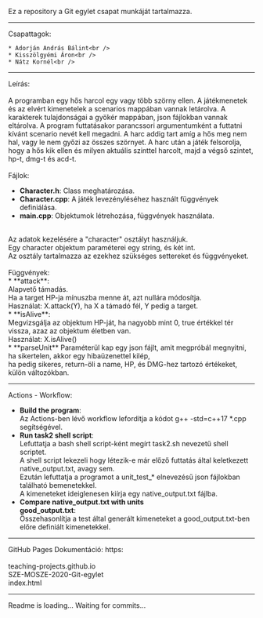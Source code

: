 Ez a repository a Git egylet csapat munkáját tartalmazza.<br />

---

Csapattagok:<br />

	* Adorján András Bálint<br />
	* Kisszölgyémi Áron<br />
	* Nátz Kornél<br />

---

Leírás:<br />
<br />
A programban egy hős harcol egy vagy több szörny ellen. A játékmenetek és az elvért kimenetelek a scenarios mappában vannak letárolva. A karakterek tulajdonságai a gyökér mappában, json fájlokban vannak eltárolva. A program futtatásakor parancssori argumentumként a futtatni kívánt scenario nevét kell megadni. A harc addig tart amíg a hős meg nem hal, vagy le nem győzi az összes szörnyet. A harc után a játék felsorolja, hogy a hős kik ellen és milyen aktuális szinttel harcolt, majd a végső szintet, hp-t, dmg-t és acd-t.<br />
<br />
Fájlok:<br />
*	**Character.h**: Class meghatározása.<br />
*	**Character.cpp**: A játék levezényléséhez használt függvények definiálása.<br />
*	**main.cpp**: Objektumok létrehozása, függvények használata.<br />
<br />
Az adatok kezelésére a "character" osztályt használjuk.<br />
Egy character objektum paraméterei egy string, és két int.<br />
Az osztály tartalmazza az ezekhez szükséges settereket és függvényeket.<br />
<br />
Függvények:<br />
*	**attack**:<br />
		Alapvető támadás.<br />
		Ha a target HP-ja mínuszba menne át, azt nullára módosítja.<br />
		Használat: X.attack(Y), ha X a támadó fél, Y pedig a target.<br />
*	**isAlive**:<br />
		Megvizsgálja az objektum HP-ját, ha nagyobb mint 0, true értékkel tér vissza, azaz az objektum életben van.<br />
		Használat: X.isAlive()<br />
*	**parseUnit**
		Paraméterül kap egy json fájlt, amit megpróbál megnyitni,<br />
			ha sikertelen, akkor egy hibaüzenettel kilép,<br />
			ha pedig sikeres, return-öli a name, HP, és DMG-hez tartozó értékeket, külön változókban.<br />

---

Actions - Workflow:<br />
*	**Build the program**:<br />
		Az Actions-ben lévő workflow lefordítja a kódot g++ -std=c++17 *.cpp segítségével.<br />
*	**Run task2 shell script**:<br />
		Lefuttatja a bash shell script-ként megírt task2.sh nevezetű shell scriptet.<br />
		A shell script lekezeli hogy létezik-e már előző futtatás által keletkezett native_output.txt, avagy sem.<br />
		Ezután lefuttatja a programot a unit_test_* elnevezésű json fájlokban található bemenetekkel.<br />
		A kimeneteket ideiglenesen kiírja egy native_output.txt fájlba.<br />
*	**Compare native_output.txt with units<br />good_output.txt**:<br />
		Összehasonlítja a test által generált kimeneteket a good_output.txt-ben előre definiált kimenetekkel.<br />

---

GitHub Pages Dokumentáció: https:<br /><br />teaching-projects.github.io<br />SZE-MOSZE-2020-Git-egylet<br />index.html<br />

---

Readme is loading... Waiting for commits...<br /> 
